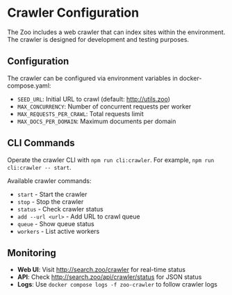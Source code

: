 # Crawler Configuration

The Zoo includes a web crawler that can index sites within the environment. The crawler is designed for development and testing purposes.

## Configuration

The crawler can be configured via environment variables in docker-compose.yaml:

- `SEED_URL`: Initial URL to crawl (default: http://utils.zoo)
- `MAX_CONCURRENCY`: Number of concurrent requests per worker
- `MAX_REQUESTS_PER_CRAWL`: Total requests limit
- `MAX_DOCS_PER_DOMAIN`: Maximum documents per domain

## CLI Commands

Operate the crawler CLI with `npm run cli:crawler`. For example, `npm run cli:crawler -- start`.

Available crawler commands:

- `start` - Start the crawler
- `stop` - Stop the crawler
- `status` - Check crawler status
- `add --url <url>` - Add URL to crawl queue
- `queue` - Show queue status
- `workers` - List active workers

## Monitoring

- **Web UI**: Visit http://search.zoo/crawler for real-time status
- **API**: Check http://search.zoo/api/crawler/status for JSON status
- **Logs**: Use `docker compose logs -f zoo-crawler` to follow crawler logs
